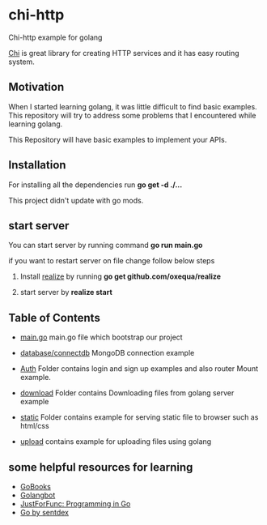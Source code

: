 # chi-http

Chi-http example for golang

[Chi](https://github.com/go-chi/chi) is great library for creating HTTP services and it has easy routing system.

## Motivation

When I started learning golang, it was little difficult to find basic examples.
This repository will try to address some problems that I encountered while learning golang.

This Repository will have basic examples to implement your APIs.

## Installation

For installing all the dependencies run **go get -d ./...**

This project didn't update with go mods.

## start server

You can start server by running command **go run main.go**

if you want to restart server on file change follow below steps

1. Install [realize](https://github.com/oxequa/realize) by running **go get github.com/oxequa/realize**

2. start server by **realize start**

## Table of Contents
* [main.go](https://github.com/saiumesh535/chi-http/blob/master/main.go)
main.go file which bootstrap our project

* [database/connectdb](https://github.com/saiumesh535/chi-http/blob/master/database/connectdb.go)
MongoDB connection example

* [Auth](https://github.com/saiumesh535/chi-http/tree/master/auth)
Folder contains login and sign up examples and also router Mount example.

* [download](https://github.com/saiumesh535/chi-http/blob/master/download/main.go)
Folder contains Downloading files from golang server example

* [static](https://github.com/saiumesh535/chi-http/blob/master/static/main.go)
Folder contains example for serving static file to browser such as html/css

* [upload](https://github.com/saiumesh535/chi-http/tree/master/upload) contains example for uploading files using golang

## some helpful resources for learning

* [GoBooks](https://github.com/dariubs/GoBooks)
* [Golangbot](https://golangbot.com/)
* [JustForFunc: Programming in Go](https://www.youtube.com/channel/UC_BzFbxG2za3bp5NRRRXJSw/featured)
* [Go by sentdex](https://www.youtube.com/watch?v=G3PvTWRIhZA)
